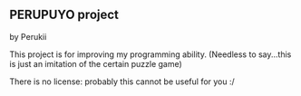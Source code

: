 
## PERUPUYO project

by Perukii

This project is for improving my programming ability.
(Needless to say...this is just an imitation of the certain puzzle game)

There is no license: probably this cannot be useful for you :/ 

